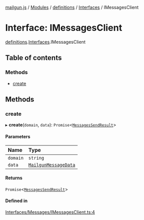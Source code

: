 [mailgun.js](../README.md) / [Modules](../modules.md) / [definitions](../modules/definitions.md) / [Interfaces](../modules/definitions.Interfaces.md) / IMessagesClient

# Interface: IMessagesClient

[definitions](../modules/definitions.md).[Interfaces](../modules/definitions.Interfaces.md).IMessagesClient

## Table of contents

### Methods

- [create](definitions.Interfaces.IMessagesClient.md#create)

## Methods

### create

▸ **create**(`domain`, `data`): `Promise`\<[`MessagesSendResult`](../modules/definitions.md#messagessendresult)\>

#### Parameters

| Name | Type |
| :------ | :------ |
| `domain` | `string` |
| `data` | [`MailgunMessageData`](../modules/definitions.md#mailgunmessagedata) |

#### Returns

`Promise`\<[`MessagesSendResult`](../modules/definitions.md#messagessendresult)\>

#### Defined in

[Interfaces/Messages/IMessagesClient.ts:4](https://github.com/mailgun/mailgun.js/blob/f0fcce3/lib/Interfaces/Messages/IMessagesClient.ts#L4)
